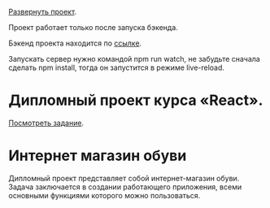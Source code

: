  [Развернуть проект](https://ra16-diploma-frontend.vercel.app/).

 Проект работает только после запуска бэкенда.

 Бэкенд проекта находится по [ссылке](https://github.com/DedMaier/ra16-diploma-backend). 

 Запускать сервер нужно командой npm run watch, не забудьте сначала сделать npm install, тогда он запустится в режиме live-reload.

# Дипломный проект курса «React».

[Посмотреть задание](https://github.com/netology-code/ra16-diploma).

# Интернет магазин обуви

Дипломный проект представляет собой интернет-магазин обуви. Задача заключается в создании работающего приложения, всеми основными функциями которого можно пользоваться.